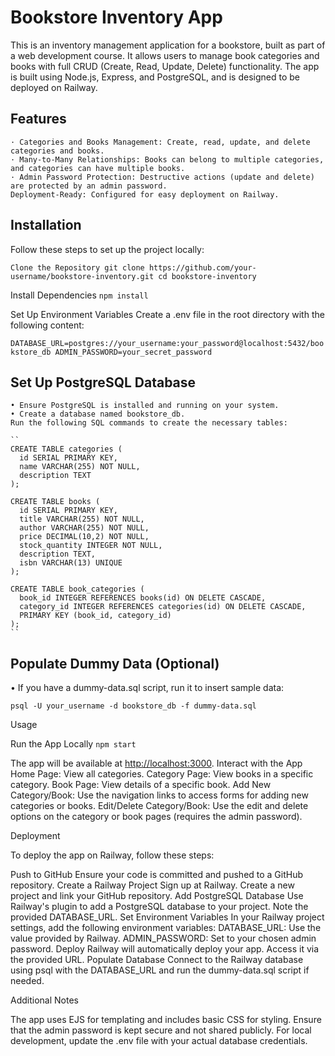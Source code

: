 # Bookstore Inventory App

This is an inventory management application for a bookstore, built as part of a web development course. It allows users to manage book categories and books with full CRUD (Create, Read, Update, Delete) functionality. The app is built using Node.js, Express, and PostgreSQL, and is designed to be deployed on Railway.

## Features

    · Categories and Books Management: Create, read, update, and delete categories and books.
    · Many-to-Many Relationships: Books can belong to multiple categories, and categories can have multiple books.
    · Admin Password Protection: Destructive actions (update and delete) are protected by an admin password.
    Deployment-Ready: Configured for easy deployment on Railway.

## Installation

Follow these steps to set up the project locally:

``
Clone the Repository
git clone https://github.com/your-username/bookstore-inventory.git
cd bookstore-inventory
``

Install Dependencies
``
npm install
``

Set Up Environment Variables Create a .env file in the root directory with the following content:

``
DATABASE_URL=postgres://your_username:your_password@localhost:5432/bookstore_db
ADMIN_PASSWORD=your_secret_password
``

## Set Up PostgreSQL Database

    • Ensure PostgreSQL is installed and running on your system.
    • Create a database named bookstore_db.
    Run the following SQL commands to create the necessary tables:
    
    ``
    CREATE TABLE categories (
      id SERIAL PRIMARY KEY,
      name VARCHAR(255) NOT NULL,
      description TEXT
    );

    CREATE TABLE books (
      id SERIAL PRIMARY KEY,
      title VARCHAR(255) NOT NULL,
      author VARCHAR(255) NOT NULL,
      price DECIMAL(10,2) NOT NULL,
      stock_quantity INTEGER NOT NULL,
      description TEXT,
      isbn VARCHAR(13) UNIQUE
    );

    CREATE TABLE book_categories (
      book_id INTEGER REFERENCES books(id) ON DELETE CASCADE,
      category_id INTEGER REFERENCES categories(id) ON DELETE CASCADE,
      PRIMARY KEY (book_id, category_id)
    );
    ``

## Populate Dummy Data (Optional)

• If you have a dummy-data.sql script, run it to insert sample data:

``
psql -U your_username -d bookstore_db -f dummy-data.sql
``

Usage

Run the App Locally
``
npm start
``

The app will be available at [http://localhost:3000](http://localhost:3000).
Interact with the App
Home Page: View all categories.
Category Page: View books in a specific category.
Book Page: View details of a specific book.
Add New Category/Book: Use the navigation links to access forms for adding new categories or books.
Edit/Delete Category/Book: Use the edit and delete options on the category or book pages (requires the admin password).

Deployment

To deploy the app on Railway, follow these steps:

Push to GitHub
Ensure your code is committed and pushed to a GitHub repository.
Create a Railway Project
Sign up at Railway.
Create a new project and link your GitHub repository.
Add PostgreSQL Database
Use Railway's plugin to add a PostgreSQL database to your project.
Note the provided DATABASE_URL.
Set Environment Variables
In your Railway project settings, add the following environment variables:
            DATABASE_URL: Use the value provided by Railway.
            ADMIN_PASSWORD: Set to your chosen admin password.
Deploy
Railway will automatically deploy your app. Access it via the provided URL.
Populate Database
Connect to the Railway database using psql with the DATABASE_URL and run the dummy-data.sql script if needed.

Additional Notes

The app uses EJS for templating and includes basic CSS for styling.
Ensure that the admin password is kept secure and not shared publicly.
For local development, update the .env file with your actual database credentials.

